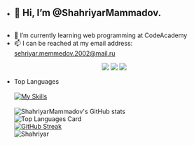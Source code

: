 -  <h2>👋 Hi, I’m @ShahriyarMammadov.<h2/>
- 🌱 I’m currently learning web programming at CodeAcademy
- 📫 I can be reached at my email address: sehriyar.memmedov.2002@mail.ru
<p align="center">
  <a href="https://skillicons.dev">
      <a href="https://www.instagram.com/"><img src="https://skillicons.dev/icons?i=instagram" /></a>
  </a>
  <a href="https://skillicons.dev">
      <a href="https://twitter.com/home"><img src="https://skillicons.dev/icons?i=twitter" /></a>
  </a>
  <a href="https://skillicons.dev">
      <a href="https://www.linkedin.com/feed/"><img src="https://skillicons.dev/icons?i=linkedin" /></a>
  </a>
</p>

- Top Languages  <br /><br />
     [![My Skills](https://skillicons.dev/icons?i=html,css,js,jquery,sass,github,git,figma,bootstrap,react,redux&theme=light)](https://skillicons.dev)<br /><br />
![ShahriyarMammadov's GitHub stats](https://github-readme-stats.vercel.app/api?username=ShahriyarMammadov&show_icons=true&theme=tokyonight)<br />
![Top Languages Card](https://github-readme-stats.vercel.app/api/top-langs/?username=ShahriyarMammadov&layout=compact&theme=tokyonight)<br />
[![GitHub Streak](https://streak-stats.demolab.com/?user=ShahriyarMammadov&theme=tokyonight)](https://git.io/streak-stats)<br />
![Shahriyar](https://media1.giphy.com/media/Y4ak9Ki2GZCbJxAnJD/giphy.gif?cid=ecf05e47houvlazi6476gso26biarzvio2u55n1kh9fsizft&rid=giphy.gif&ct=g)

